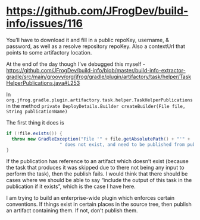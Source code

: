 # https://github.com/JFrogDev/build-info/issues/116
You’ll have to download it and fill in a public repoKey, username, & password, as well as a resolve repository repoKey. Also a contextUrl that points to some artifactory location.
 
At the end of the day though I’ve debugged this myself - https://github.com/JFrogDev/build-info/blob/master/build-info-extractor-gradle/src/main/groovy/org/jfrog/gradle/plugin/artifactory/task/helper/TaskHelperPublications.java#L253
 
In `org.jfrog.gradle.plugin.artifactory.task.helper.TaskHelperPublications` in the method `private DeployDetails.Builder createBuilder(File file, String publicationName)`
 
The first thing it does is

```java 
if (!file.exists()) {
  throw new GradleException("File '" + file.getAbsolutePath() + "'" +
                    " does not exist, and need to be published from publication " + publicationName);
}
```
 
If the publication has reference to an artifact which doesn’t exist (because the task that produces it was skipped due to there not being any input to perform the task), then the publish fails. I would think that there should be cases where we should be able to say “include the output of this task in the publication if it exists”, which is the case I have here.
 
I am trying to build an enterprise-wide plugin which enforces certain conventions. If things exist in certain places in the source tree, then publish an artifact containing them. If not, don’t publish them.